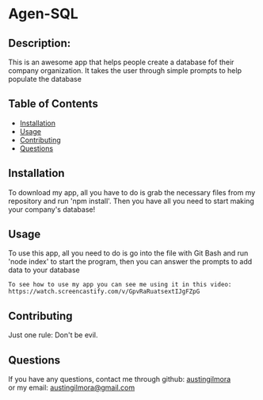 # Agen-SQL

## Description:
  
   This is an awesome app that helps people create a database fof their company organization. It takes the user through simple prompts to help populate the database
  
  ## Table of Contents

* [Installation](#installation)
* [Usage](#usage)
* [Contributing](#contributing)
* [Questions](#questions)
  
## Installation
  To download my app, all you have to do is grab the necessary files from my repository and run 'npm install'. Then you have all you need to start making your company's database!
  
## Usage
  To use this app, all you need to do is go into the file with Git Bash and run 'node index' to start the program, then you can answer the prompts to add data to your database

    To see how to use my app you can see me using it in this video:
    https://watch.screencastify.com/v/GpvRaRuatsextIJgFZpG 
    
  
## Contributing
  Just one rule: Don't be evil.
  
## Questions
If you have any questions, contact me through github:
  <a href='https://github.com/austingilmora'>austingilmora</a><br>
or my email:
  <a href='mailto:austingilmora@gmail.com'>austingilmora@gmail.com</a>
